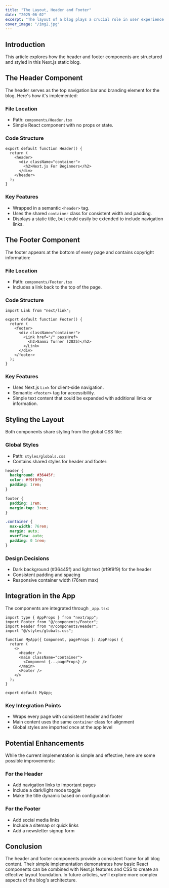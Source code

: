 ```yaml
---
title: "The Layout, Header and Footer"
date: "2025-06-02"
excerpt: "The layout of a blog plays a crucial role in user experience and visual consistency."
cover_image: "/img2.jpg"
---
```


## Introduction

This article explores how the header and footer components are structured and styled in this Next.js static blog.

## The Header Component

The header serves as the top navigation bar and branding element for the blog. Here's how it's implemented:

### File Location

- Path: `components/Header.tsx`
- Simple React component with no props or state.

### Code Structure

```tsx
export default function Header() {
  return (
    <header>
      <div className="container">
        <h2>Next.js For Beginners</h2>
      </div>
    </header>
  );
}
```

### Key Features

- Wrapped in a semantic `<header>` tag.
- Uses the shared `container` class for consistent width and padding.
- Displays a static title, but could easily be extended to include navigation links.

## The Footer Component

The footer appears at the bottom of every page and contains copyright information:

### File Location

- Path: `components/Footer.tsx`
- Includes a link back to the top of the page.

### Code Structure

```tsx
import Link from "next/link";

export default function Footer() {
  return (
    <footer>
      <div className="container">
        <Link href="/" passHref>
          <h2>Sammi Turner (2025)</h2>
        </Link>
      </div>
    </footer>
  );
}
```

### Key Features

- Uses Next.js `Link` for client-side navigation.
- Semantic `<footer>` tag for accessibility.
- Simple text content that could be expanded with additional links or information.

## Styling the Layout

Both components share styling from the global CSS file:

### Global Styles

- Path: `styles/globals.css`
- Contains shared styles for header and footer:

```css
header {
  background: #36445f;
  color: #f9f9f9;
  padding: 1rem;
}

footer {
  padding: 1rem;
  margin-top: 3rem;
}

.container {
  max-width: 76rem;
  margin: auto;
  overflow: auto;
  padding: 0 1rem;
}
```

### Design Decisions

- Dark background (#36445f) and light text (#f9f9f9) for the header
- Consistent padding and spacing
- Responsive container width (76rem max)

## Integration in the App

The components are integrated through `_app.tsx`:

```tsx
import type { AppProps } from "next/app";
import Footer from "@/components/Footer";
import Header from "@/components/Header";
import "@/styles/globals.css";

function MyApp({ Component, pageProps }: AppProps) {
  return (
    <>
      <Header />
      <main className="container">
        <Component {...pageProps} />
      </main>
      <Footer />
    </>
  );
}

export default MyApp;
```

### Key Integration Points

- Wraps every page with consistent header and footer
- Main content uses the same `container` class for alignment
- Global styles are imported once at the app level

## Potential Enhancements

While the current implementation is simple and effective, here are some possible improvements:

### For the Header

- Add navigation links to important pages
- Include a dark/light mode toggle
- Make the title dynamic based on configuration

### For the Footer

- Add social media links
- Include a sitemap or quick links
- Add a newsletter signup form

## Conclusion

The header and footer components provide a consistent frame for all blog content. Their simple implementation demonstrates how basic React components can be combined with Next.js features and CSS to create an effective layout foundation. In future articles, we'll explore more complex aspects of the blog's architecture.
